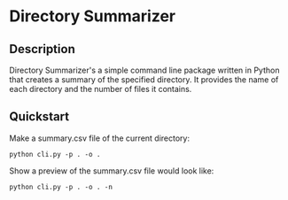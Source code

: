 # Directory Summarizer

## Description
Directory Summarizer's a simple command line
package written in Python that creates a summary
of the specified directory. It provides the name
of each directory and the number of files it
contains.

## Quickstart
Make a summary.csv file of the current directory:

    python cli.py -p . -o .

Show a preview of the summary.csv file would look like:

    python cli.py -p . -o . -n
